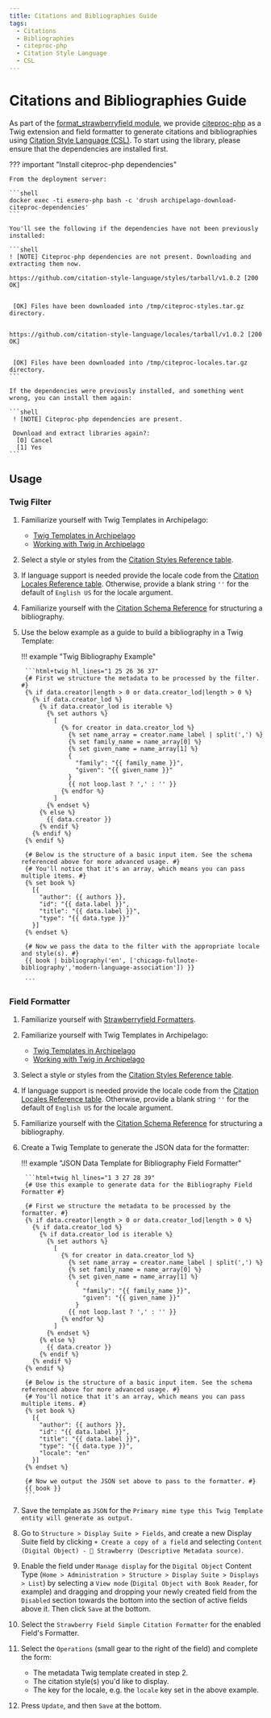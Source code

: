 ```yaml
---
title: Citations and Bibliographies Guide
tags:
  - Citations
  - Bibliographies
  - citeproc-php
  - Citation Style Language
  - CSL
---
```


# Citations and Bibliographies Guide

As part of the [format_strawberryfield module](https://github.com/esmero/format_strawberryfield), we provide [citeproc-php](https://github.com/seboettg/citeproc-php) as a Twig extension and field formatter to generate citations and bibliographies using [Citation Style Language (CSL)](http://citationstyles.org/). To start using the library, please ensure that the dependencies are installed first.

??? important "Install citeproc-php dependencies"

    From the deployment server:
    
    ```shell
    docker exec -ti esmero-php bash -c 'drush archipelago-download-citeproc-dependencies'
    ```
    
    You'll see the following if the dependencies have not been previously installed:
    
    ```shell
    ! [NOTE] Citeproc-php dependencies are not present. Downloading and extracting them now.
    
    https://github.com/citation-style-language/styles/tarball/v1.0.2 [200 OK]
    
                                                                                    
     [OK] Files have been downloaded into /tmp/citeproc-styles.tar.gz directory.    
                                                                                    
    
    https://github.com/citation-style-language/locales/tarball/v1.0.2 [200 OK]
    
                                                                                    
     [OK] Files have been downloaded into /tmp/citeproc-locales.tar.gz directory.   
    ```

    If the dependencies were previously installed, and something went wrong, you can install them again:
    
    ```shell
     ! [NOTE] Citeproc-php dependencies are present.                                
    
     Download and extract libraries again?:
      [0] Cancel
      [1] Yes
    ```

## Usage

### Twig Filter

1. Familiarize yourself with Twig Templates in Archipelago:
    * [Twig Templates in Archipelago](metadatatwigs.md)
    * [Working with Twig in Archipelago](workingtwigs.md)
2. Select a style or styles from the [Citation Styles Reference table](citation_styles.md).
3. If language support is needed provide the locale code from the [Citation Locales Reference table](citation_locales.md). Otherwise, provide a blank string `''` for the default of `English US` for the locale argument.
4. Familiarize yourself with the [Citation Schema Reference](citation_schema.md) for structuring a bibliography.
3. Use the below example as a guide to build a bibliography in a Twig Template:

    !!! example "Twig Bibliography Example"
 
        ```html+twig hl_lines="1 25 26 36 37"
        {# First we structure the metadata to be processed by the filter. #}
        {% if data.creator|length > 0 or data.creator_lod|length > 0 %}
          {% if data.creator_lod %}
            {% if data.creator_lod is iterable %}
              {% set authors %}
                [
       	          {% for creator in data.creator_lod %}
       	            {% set name_array = creator.name_label | split(',') %}
                    {% set family_name = name_array[0] %}
                    {% set given_name = name_array[1] %}
                    {
                      "family": "{{ family_name }}",
                      "given": "{{ given_name }}"
                    }
                    {{ not loop.last ? ',' : '' }}
       	          {% endfor %}
                ]
              {% endset %}
            {% else %}
       	      {{ data.creator }}
            {% endif %} 
          {% endif %}
        {% endif %}

        {# Below is the structure of a basic input item. See the schema referenced above for more advanced usage. #}
        {# You'll notice that it's an array, which means you can pass multiple items. #}
        {% set book %}
          [{
            "author": {{ authors }},
            "id": "{{ data.label }}",
            "title": "{{ data.label }}",
            "type": "{{ data.type }}"
          }]
        {% endset %}

        {# Now we pass the data to the filter with the appropriate locale and style(s). #}
        {{ book | bibliography('en', ['chicago-fullnote-bibliography','modern-language-association']) }}

        ```

### Field Formatter

1. Familiarize yourself with [Strawberryfield Formatters](strawberryfield-formatters.md).
1. Familiarize yourself with Twig Templates in Archipelago:
    * [Twig Templates in Archipelago](metadatatwigs.md)
    * [Working with Twig in Archipelago](workingtwigs.md)
2. Select a style or styles from the [Citation Styles Reference table](citation_styles.md).
3. If language support is needed provide the locale code from the [Citation Locales Reference table](citation_locales.md). Otherwise, provide a blank string `''` for the default of `English US` for the locale argument.
4. Familiarize yourself with the [Citation Schema Reference](citation_schema.md) for structuring a bibliography.
2. Create a Twig Template to generate the JSON data for the formatter:

    !!! example "JSON Data Template for Bibliography Field Formatter"
 
        ```html+twig hl_lines="1 3 27 28 39"
        {# Use this example to generate data for the Bibliography Field Formatter #}

        {# First we structure the metadata to be processed by the formatter. #}
        {% if data.creator|length > 0 or data.creator_lod|length > 0 %}
       	  {% if data.creator_lod %}
       	    {% if data.creator_lod is iterable %}
              {% set authors %}
                [
       	          {% for creator in data.creator_lod %}
       	            {% set name_array = creator.name_label | split(',') %}
                    {% set family_name = name_array[0] %}
                    {% set given_name = name_array[1] %}
                      {
                        "family": "{{ family_name }}",
                        "given": "{{ given_name }}"
                      }
                    {{ not loop.last ? ',' : '' }}
       	          {% endfor %}
                ]
              {% endset %}
       	    {% else %}
       	      {{ data.creator }}
            {% endif %} 
       	  {% endif %}
        {% endif %}

        {# Below is the structure of a basic input item. See the schema referenced above for more advanced usage. #}
        {# You'll notice that it's an array, which means you can pass multiple items. #}
        {% set book %}
          [{
            "author": {{ authors }},
            "id": "{{ data.label }}",
            "title": "{{ data.label }}",
            "type": "{{ data.type }}",
            "locale": "en"
          }]
        {% endset %}

        {# Now we output the JSON set above to pass to the formatter. #}
        {{ book }}
        ```

4. Save the template as `JSON` for the `Primary mime type this Twig Template entity will generate as output.`
5. Go to `Structure > Display Suite > Fields`, and create a new Display Suite field by clicking `+ Create a copy of a field` and selecting `Content (Digital Object) - 🍓 Strawberry (Descriptive Metadata source)`.
6. Enable the field under `Manage display` for the `Digital Object` Content Type (`Home > Administration > Structure > Display Suite > Displays > List`) by selecting a `View mode` (`Digital Object with Book Reader`, for example) and dragging and dropping your newly created field from the `Disabled` section towards the bottom into the section of active fields above it. Then click `Save` at the bottom.
7. Select the `Strawberry Field Simple Citation Formatter` for the enabled Field's Formatter.
8. Select the `Operations` (small gear to the right of the field) and complete the form:
    * The metadata Twig template created in step 2.
    * The citation style(s) you'd like to display.
    * The key for the locale, e.g. the `locale` key set in the above example.
9. Press `Update`, and then `Save` at the bottom.
